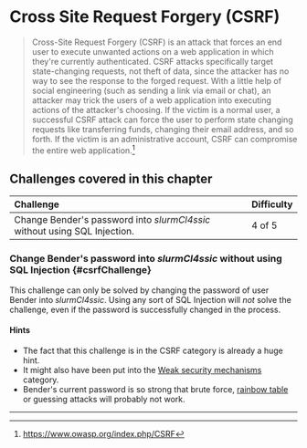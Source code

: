 # Cross Site Request Forgery (CSRF)

> Cross-Site Request Forgery (CSRF) is an attack that forces an end user
> to execute unwanted actions on a web application in which they're
> currently authenticated. CSRF attacks specifically target
> state-changing requests, not theft of data, since the attacker has no
> way to see the response to the forged request. With a little help of
> social engineering (such as sending a link via email or chat), an
> attacker may trick the users of a web application into executing
> actions of the attacker's choosing. If the victim is a normal user, a
> successful CSRF attack can force the user to perform state changing
> requests like transferring funds, changing their email address, and so
> forth. If the victim is an administrative account, CSRF can compromise
> the entire web application.[^1]

## Challenges covered in this chapter

| Challenge                                                                 | Difficulty |
|:--------------------------------------------------------------------------|:-----------|
| Change Bender's password into _slurmCl4ssic_ without using SQL Injection. | 4 of 5     |

### Change Bender's password into _slurmCl4ssic_ without using SQL Injection {#csrfChallenge}

This challenge can only be solved by changing the password of user
Bender into _slurmCl4ssic_. Using any sort of SQL Injection will _not_
solve the challenge, even if the password is successfully changed in the
process.

#### Hints

* The fact that this challenge is in the CSRF category is already a huge
  hint.
* It might also have been put into the
  [Weak security mechanisms](weak-security.md) category.
* Bender's current password is so strong that brute force,
  [rainbow table](https://en.wikipedia.org/wiki/Rainbow_table) or
  guessing attacks will probably not work.

----

[^1]: https://www.owasp.org/index.php/CSRF
